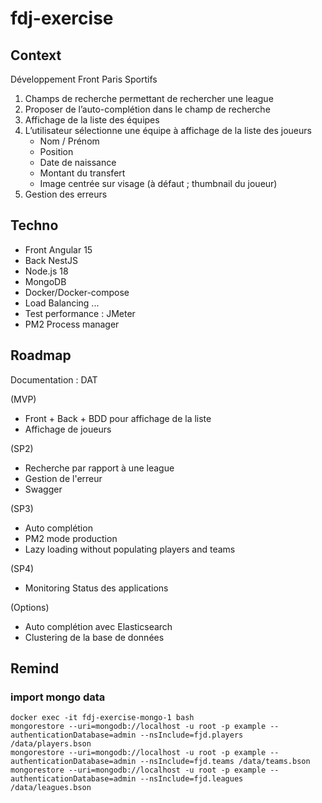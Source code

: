 # fdj-exercise

## Context

Développement Front Paris Sportifs

1. Champs de recherche permettant de rechercher une league
2. Proposer de l’auto-complétion dans le champ de recherche
3. Affichage de la liste des équipes
4. L’utilisateur sélectionne une équipe à affichage de la liste des joueurs
    - Nom / Prénom
    - Position
    - Date de naissance
    - Montant du transfert
    - Image centrée sur visage (à défaut ; thumbnail du joueur)
5. Gestion des erreurs

## Techno

* Front Angular 15
* Back NestJS
* Node.js 18
* MongoDB
* Docker/Docker-compose
* Load Balancing ...
* Test performance : JMeter
* PM2 Process manager

## Roadmap

Documentation : DAT

(MVP)
* Front + Back + BDD pour affichage de la liste
* Affichage de joueurs

(SP2)
* Recherche par rapport à une league
* Gestion de l'erreur
* Swagger

(SP3)
* Auto complétion
* PM2 mode production
* Lazy loading without populating players and teams

(SP4)
* Monitoring Status des applications

(Options)
* Auto complétion avec Elasticsearch
* Clustering de la base de données

## Remind

### import mongo data
```shell
docker exec -it fdj-exercise-mongo-1 bash
mongorestore --uri=mongodb://localhost -u root -p example --authenticationDatabase=admin --nsInclude=fjd.players /data/players.bson
mongorestore --uri=mongodb://localhost -u root -p example --authenticationDatabase=admin --nsInclude=fjd.teams /data/teams.bson
mongorestore --uri=mongodb://localhost -u root -p example --authenticationDatabase=admin --nsInclude=fjd.leagues /data/leagues.bson

```
